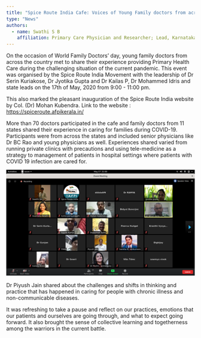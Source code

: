 ```yaml
---
title: "Spice Route India Cafe: Voices of Young Family doctors from across the country"
type: "News"
authors:
  - name: Swathi S B
    affiliation: Primary Care Physician and Researcher; Lead, Karnataka Chapter, Spice Route India
---
```


On the occasion of World Family Doctors’ day, young family doctors from across the country met to share their experience providing Primary Health Care during the challenging situation of the current pandemic. This event was organised by the Spice Route India Movement with the leadership of Dr Serin Kuriakose, Dr Jyotika Gupta and Dr Kailas P, Dr Mohammed Idris and state leads on the 17th of May, 2020 from 9:00 - 11:00 pm. 

This also marked the pleasant inauguration of the Spice Route India website by Col. (Dr) Mohan Kubendra. Link to the website :  https://spiceroute.afpikerala.in/

More than 70 doctors participated in the cafe and family doctors from 11 states shared their experience in caring for families during COVID-19. Participants were from across the states and included senior physicians like Dr BC Rao and young physicians as well. Experiences shared varied from running private clinics with precautions and using tele-medicine as a strategy to management of patients in hospital settings where patients with COVID 19 infection are cared for.    

![](./spice-route-india-cafe.png)

Dr Piyush Jain shared about the challenges and shifts in thinking and practice that has happened in caring for people with chronic illness and non-communicable diseases. 

It was refreshing to take a pause and reflect on our practices, emotions that our patients and ourselves are going through, and what to expect going forward. It also brought the sense of  collective learning and togetherness among the warriors in the current battle. 

